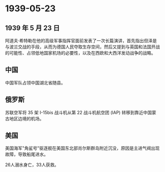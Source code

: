 # 1939-05-23

## 1939 年 5 月 23 日

阿道夫·希特勒在他的高级军事指挥官面前发表了一次长篇演讲，首先指出但泽是与波兰交战的手段，从而为德国人民夺取生存空间，然后又提到与英国和法国开战的可能性、占领低地国家机场的必要性，以及在西欧和大西洋发动战争的战略。

## 中国

中国军队占领中国湖北省随县。

## 俄罗斯

苏联空军将 35 架 I-15bis 战斗机从第 22 战斗机航空团 (IAP)
转移到靠近中国蒙古地区边境的机场。

## 美国

美国海军"角鲨号"驱逐舰在美国东北部肖尔斯群岛附近沉没，原因是主进气阀出现故障，导致船尾进水。

26人溺水身亡，33人获救。

